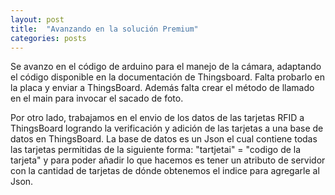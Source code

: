 ```yaml
---
layout: post
title:  "Avanzando en la solución Premium"
categories: posts
---
```



Se avanzo en el código de arduino para el manejo de la cámara, adaptando el código disponible en la documentación de Thingsboard. Falta probarlo en la placa y enviar a ThingsBoard.
Además falta crear el método de llamado en el main para invocar el sacado de foto.

Por otro lado, trabajamos en el envio  de los datos de las tarjetas RFID a ThingsBoard logrando la verificación y adición de las tarjetas a una base de datos en ThingsBoard.
La base de datos es un Json el cual contiene todas las tarjetas permitidas de la siguiente forma: "tartjetai" = "codigo de la tarjeta" y para poder añadir lo que hacemos es
tener un atributo de servidor con la cantidad de tarjetas de dónde obtenemos el indice para agregarle al Json.
